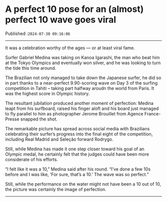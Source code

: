 # A perfect 10 pose for an (almost) perfect 10 wave goes viral

Published :`2024-07-30 09:16:06`

---

It was a celebration worthy of the ages — or at least viral fame.

Surfer Gabriel Medina was taking on Kanoa Igarashi, the man who beat him at the Tokyo Olympics and eventually won silver, and he was looking to turn the tide this time around.

The Brazilian not only managed to take down the Japanese surfer, he did so in part thanks to a near-perfect 9.90-scoring wave on Day 3 of the surfing competition in Tahiti – taking part halfway aroudn the world from Paris. It was the highest score in Olympic history.

The resultant jubilation produced another moment of perfection: Medina leapt from his surfboard, raised his finger aloft and his board just managed to fly parallel to him as photographer Jerome Brouillet from Agence France-Presse snapped the shot.

The remarkable picture has spread across social media with Brazilians celebrating their surfer’s progress into the final eight of the competition, including Real Madrid and Seleção forward Rodrygo.

Still, while Medina has made it one step closer toward his goal of an Olympic medal, he certainly felt that the judges could have been more considerate of his efforts.

“I felt like it was a 10,” Medina said after his round. “I’ve done a few 10s before and I was like, ‘For sure, that’s a 10.’ The wave was so perfect.”

Still, while the performance on the water might not have been a 10 out of 10, the picture was certainly the image of perfection.

---

